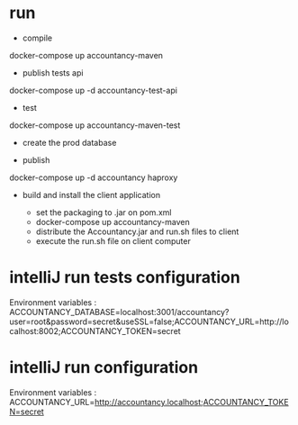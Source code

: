 # run

- compile

docker-compose up accountancy-maven

- publish tests api

docker-compose up -d accountancy-test-api

- test

docker-compose up accountancy-maven-test

- create the prod database

- publish

docker-compose up -d accountancy  haproxy

- build and install the client application

  - set the packaging to .jar on pom.xml
  - docker-compose up accountancy-maven
  - distribute the Accountancy.jar and run.sh files to client
  - execute the run.sh file on client computer

# intelliJ run tests configuration

Environment variables : ACCOUNTANCY_DATABASE=localhost:3001/accountancy?user=root&password=secret&useSSL=false;ACCOUNTANCY_URL=http://localhost:8002;ACCOUNTANCY_TOKEN=secret

# intelliJ run configuration

Environment variables : ACCOUNTANCY_URL=http://accountancy.localhost;ACCOUNTANCY_TOKEN=secret